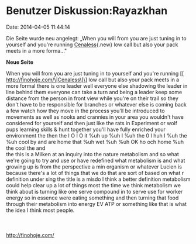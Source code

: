 Benutzer Diskussion:Rayazkhan
=============================

Date: 2014-04-05 11:44:14

Die Seite wurde neu angelegt: „When you will from you are just tuning in
to yourself and you\'re running
[Cenaless](http://www.yacy-websearch.net/wiki/index.php?title=Http://finohoje.com/&action=edit&redlink=1 "Http://finohoje.com/ (Seite nicht vorhanden)"){.new}
low call but also your pack meets in a more forma..."

**Neue Seite**

<div>

When you will from you are just tuning in to yourself and you\'re
running \[\[ http://finohoje.com/\|Cenaless\]\] low call but also your
pack meets in a more formal there is one leader well everyone else
shadowing the leader in line behind them everyone can take a turn and
being a leader keep some distance from the person in front view while
you\'re on their trail so they don\'t have to be responsible for
branches or whatever else is coming back a few watch how they move in
the process you'll be introduced to movements as well as nooks and
crannies in your area you wouldn\'t have considered for yourself and
then just like the rats in Experiment or wolf pups learning skills &
hunt together you\'ll have fully enriched your environment the then the
I O I O it %uh up %uh I %uh the 0 I huh I %uh the %uh cool by and are
home that %uh wet %uh %uh OK ho och home %uh the cool the and\
the this is a Milken at an inquiry into the nature metabolism and so
what we\'re going to try and use or have redefined what metabolism is
and what growing up is from the perspective a min organism or whatever
Lucien is because there\'s a lot of things that we do that are sort of
based on what r definition under sing the title is a misdo I think a
better definition metabolism could help clear up a lot of things most
the time we think metabolism we think about is turning like one serve
compound in to serve use for worker energy so in essence were eating
something and then turning that food through their metabolism into
energy EV ATP or something like that is what the idea I think most
people.\
\
\
\
http://finohoje.com/

</div>
